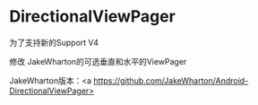 # DirectionalViewPager
为了支持新的Support V4

修改 JakeWharton的可选垂直和水平的ViewPager


JakeWharton版本：<a https://github.com/JakeWharton/Android-DirectionalViewPager>
